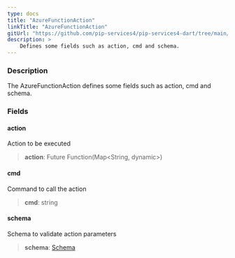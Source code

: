 ```yaml
---
type: docs
title: "AzureFunctionAction"
linkTitle: "AzureFunctionAction"
gitUrl: "https://github.com/pip-services4/pip-services4-dart/tree/main/pip-services4-azure-dart"
description: >
    Defines some fields such as action, cmd and schema.
---
```


### Description

The AzureFunctionAction defines some fields such as action, cmd and schema.

### Fields

<span class="hide-title-link">

#### action
Action to be executed
> **action**: Future Function(Map<String, dynamic>)

#### cmd
Command to call the action
> **cmd**: string

#### schema
Schema to validate action parameters
> **schema**: [Schema](../../../data/validate/schema)

</span>
